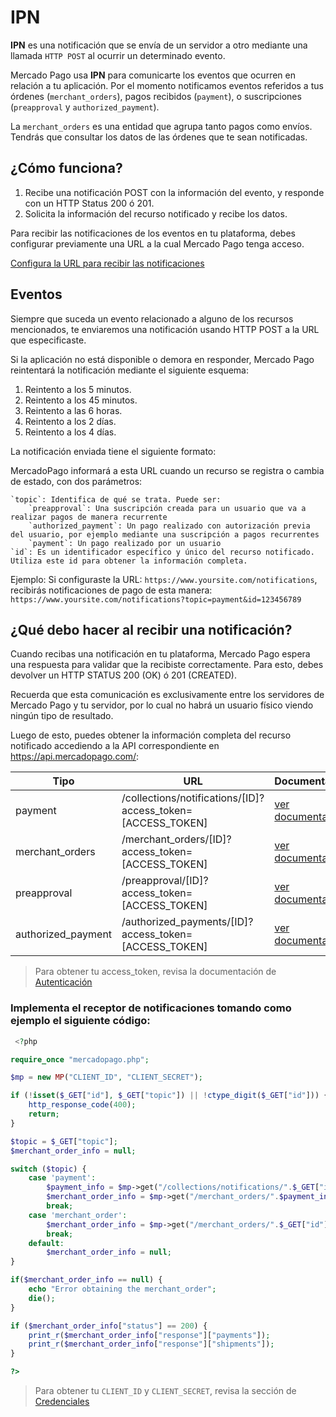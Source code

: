 # IPN

**IPN** es una notificación que se envía de un servidor a otro mediante una llamada `HTTP POST` al ocurrir un determinado evento.

Mercado Pago usa **IPN** para comunicarte los eventos que ocurren en relación a tu aplicación. Por el momento notificamos eventos referidos a tus órdenes (`merchant_orders`), pagos recibidos (`payment`), o suscripciones (`preapproval` y `authorized_payment`).

La `merchant_orders` es una entidad que agrupa tanto pagos como envíos. Tendrás que consultar los datos de las órdenes que te sean notificadas.

## ¿Cómo funciona?

1. Recibe una notificación POST con la información del evento, y responde con un HTTP Status 200 ó 201.
2. Solicita la información del recurso notificado y recibe los datos.

Para recibir las notificaciones de los eventos en tu plataforma, debes configurar previamente una URL a la cual Mercado Pago tenga acceso.

[Configura la URL para recibir las notificaciones](https://www.mercadopago.com/mla/herramientas/notificaciones)

## Eventos

Siempre que suceda un evento relacionado a alguno de los recursos mencionados, te enviaremos una notificación usando HTTP POST a la URL que especificaste.

Si la aplicación no está disponible o demora en responder, Mercado Pago reintentará la notificación mediante el siguiente esquema:

1. Reintento a los 5 minutos.
2. Reintento a los 45 minutos.
3. Reintento a las 6 horas.
4. Reintento a los 2 días.
5. Reintento a los 4 días.

La notificación enviada tiene el siguiente formato:

MercadoPago informará a esta URL cuando un recurso se registra o cambia de estado, con dos parámetros:

```
`topic`: Identifica de qué se trata. Puede ser: 
    `preapproval`: Una suscripción creada para un usuario que va a realizar pagos de manera recurrente
    `authorized_payment`: Un pago realizado con autorización previa del usuario, por ejemplo mediante una suscripción a pagos recurrentes
    `payment`: Un pago realizado por un usuario
`id`: Es un identificador específico y único del recurso notificado. Utiliza este id para obtener la información completa.
```

Ejemplo: Si configuraste la URL: `https://www.yoursite.com/notifications`, recibirás notificaciones de pago de esta manera: `https://www.yoursite.com/notifications?topic=payment&id=123456789`

## ¿Qué debo hacer al recibir una notificación?

Cuando recibas una notificación en tu plataforma, Mercado Pago espera una respuesta para validar que la recibiste correctamente. Para esto, debes devolver un HTTP STATUS 200 (OK) ó 201 (CREATED).

Recuerda que esta comunicación es exclusivamente entre los servidores de Mercado Pago y tu servidor, por lo cual no habrá un usuario físico viendo ningún tipo de resultado.

Luego de esto, puedes obtener la información completa del recurso notificado accediendo a la API correspondiente en https://api.mercadopago.com/:

Tipo               | URL                                                         | Documentación
------------------ | ----------------------------------------------------------- | --------------------
payment            | /collections/notifications/[ID]?access_token=[ACCESS_TOKEN] | [ver documentación]()
merchant_orders    | /merchant_orders/[ID]?access_token=[ACCESS_TOKEN]           | [ver documentación]()
preapproval        | /preapproval/[ID]?access_token=[ACCESS_TOKEN]               | [ver documentación]()
authorized_payment | /authorized_payments/[ID]?access_token=[ACCESS_TOKEN]       | [ver documentación]()

> Para obtener tu access_token, revisa la documentación de [Autenticación]()

### Implementa el receptor de notificaciones tomando como ejemplo el siguiente código:

```php
 <?php

require_once "mercadopago.php";

$mp = new MP("CLIENT_ID", "CLIENT_SECRET");

if (!isset($_GET["id"], $_GET["topic"]) || !ctype_digit($_GET["id"])) {
    http_response_code(400);
    return;
}

$topic = $_GET["topic"];
$merchant_order_info = null;

switch ($topic) {
    case 'payment':
        $payment_info = $mp->get("/collections/notifications/".$_GET["id"]);
        $merchant_order_info = $mp->get("/merchant_orders/".$payment_info["response"]["collection"]["merchant_order_id"]);
        break;
    case 'merchant_order':
        $merchant_order_info = $mp->get("/merchant_orders/".$_GET["id"]);
        break;
    default:
        $merchant_order_info = null;
}

if($merchant_order_info == null) {
    echo "Error obtaining the merchant_order";
    die();
}

if ($merchant_order_info["status"] == 200) {
    print_r($merchant_order_info["response"]["payments"]);
    print_r($merchant_order_info["response"]["shipments"]);
}

?>
```

> Para obtener tu `CLIENT_ID` y `CLIENT_SECRET`, revisa la sección de [Credenciales](https://www.mercadopago.com/mla/account/credentials?type=basic)
